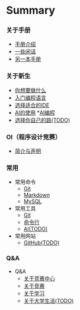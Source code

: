 # Summary

### 关于手册
* [手册介绍](/README.md)
* [一些闲话](/Some-Words.md)
* [另一本手册](/Another.md)

### 关于新生
* [你想要做什么](/Freshman/What-U-Want.md)
* [入门编程语言](/Freshman/Quick-Start.md)
* [选择适合的IDE](/Freshman/Choose-IDE.md)
* [AI的使用](/Freshman/Use-AI)
    *[AI编程](/Freshman/Use-AI/AI-Programming.md)
* [选择你自己的路(TODO)](/Freshman/Choose-Your-Road.md)

### OI（程序设计竞赛）
* [简介与声明](/OI/README.md)

<!-- ### 开发
* 施工中

### 运维
* 施工中

### 深度学习
* 施工中 -->

### 常用
* 常用命令
    * [Git](/Common/Command/Git.md)
    * [Markdown](/Common/Command/Markdown.md)
    * [MySQL](/Common/Command/MySQL.md)
* 常用工具
    * [Git](/Common/Tool/Git.md)
    * [命令行](/Common/Tool/Command-Line.md)
    * [AI(TODO)](/Common/Tool/AI.md)
* 常用网站
    * [GitHub(TODO)](/Common/Website/GitHub.md)

### Q&A
* Q&A
    * [关于竞赛中心](/QA/About-Competition-Center.md)
    * [关于竞赛](/QA/About-Competiton.md)
    * [关于学习](/QA/About-Study.md)
    * [关于大学生活(TODO)](/QA/About-University-Life.md)
